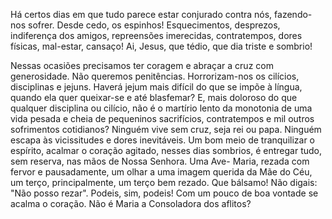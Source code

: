 Há certos dias em que tudo parece estar conjurado contra nós, fazendo-nos sofrer. Desde cedo, os espinhos! Esquecimentos, desprezos, indiferença dos amigos, repreensões imerecidas, contratempos, dores físicas, mal-estar, cansaço! Ai, Jesus, que tédio, que dia triste e sombrio!

Nessas ocasiões precisamos ter coragem e abraçar a cruz com generosidade. Não queremos penitências. Horrorizam-nos os cilícios, disciplinas e jejuns. Haverá jejum mais difícil do que se impõe à língua, quando ela quer queixar-se e até blasfemar? E, mais doloroso do que qualquer disciplina ou cilício, não é o martírio lento da monotonia de uma vida pesada e cheia de pequeninos sacrifícios, contratempos e mil outros sofrimentos cotidianos? Ninguém vive sem cruz, seja rei ou papa. Ninguém escapa às vicissitudes e dores inevitáveis. Um bom meio de tranquilizar o espírito, acalmar o coração agitado, nesses dias sombrios, é entregar tudo, sem reserva, nas mãos de Nossa Senhora. Uma Ave- Maria, rezada com fervor e pausadamente, um olhar a uma imagem querida da Mãe do Céu, um terço, principalmente, um terço bem rezado. Que bálsamo! Não digais: "Não posso rezar". Podeis, sim, podeis! Com um pouco de boa vontade se acalma o coração. Não é Maria a Consoladora dos aflitos?